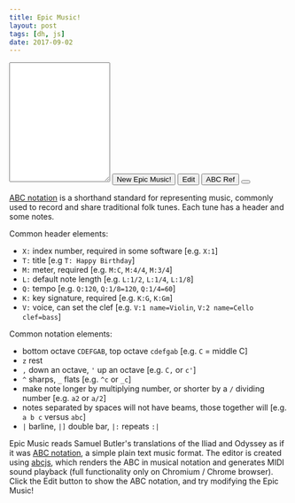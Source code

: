 ```yaml
---
title: Epic Music!
layout: post
tags: [dh, js]
date: 2017-09-02
---
```


<link rel="stylesheet" href="https://maxcdn.bootstrapcdn.com/font-awesome/4.5.0/css/font-awesome.min.css">
<link rel="stylesheet" href="{{ "/css/abcmusic.css" | absolute_url }}">
<script src="{{ "/js/abcjs_editor_midi_3.1.2-min.js" | absolute_url }}" type="text/javascript"></script>

<div id="playground">
    <div id="notation" class="abc-rendered"></div>
    <div id="play"></div>
    <div id="warnings" class="abc-warnings"></div>
    <textarea name="abc" id="abc-text" class="abc-text" rows="14"></textarea>
    <button type="button" class="buttons" onclick="loadAbc();">New Epic Music!</button>
    <button type="button" class="buttons" onclick="showEdit();">Edit</button>
    <!--<button type="button" onclick="printAbc();">Print</button>-->
    <button type="button" class="buttons" id="ref" onclick="showRef();">ABC Ref</button>
    <button type="button" class="buttons" id="midi-download"></button>
    <br>
    <div id="quickref">
        <p><a href="https://en.wikipedia.org/wiki/ABC_notation" target="_blank">ABC notation</a> is a shorthand standard for representing music, commonly used to record and share traditional folk tunes. Each tune has a header and some notes.</p>
        <p>Common header elements:</p>
        <ul>
        <li><code class="highlighter-rouge">X:</code> index number, required in some software [e.g. <code class="highlighter-rouge">X:1</code>]</li>
        <li><code class="highlighter-rouge">T:</code> title [e.g <code class="highlighter-rouge">T: Happy Birthday</code>]</li>
        <li><code class="highlighter-rouge">M:</code> meter, required [e.g. <code class="highlighter-rouge">M:C</code>, <code class="highlighter-rouge">M:4/4</code>, <code class="highlighter-rouge">M:3/4</code>]</li>
        <li><code class="highlighter-rouge">L:</code> default note length [e.g. <code class="highlighter-rouge">L:1/2</code>, <code class="highlighter-rouge">L:1/4</code>, <code class="highlighter-rouge">L:1/8</code>]</li>
        <li><code class="highlighter-rouge">Q:</code> tempo [e.g. <code class="highlighter-rouge">Q:120</code>, <code class="highlighter-rouge">Q:1/8=120</code>, <code class="highlighter-rouge">Q:1/4=60</code>]</li>
        <li><code class="highlighter-rouge">K:</code> key signature, required [e.g. <code class="highlighter-rouge">K:G</code>, <code class="highlighter-rouge">K:Gm</code>]</li>
        <li><code class="highlighter-rouge">V:</code> voice, can set the clef [e.g. <code class="highlighter-rouge">V:1 name=Violin</code>, <code class="highlighter-rouge">V:2 name=Cello clef=bass</code>]</li>
        </ul>
        <p>Common notation elements:</p>
        <ul>
        <li>bottom octave <code class="highlighter-rouge">CDEFGAB</code>, top octave <code class="highlighter-rouge">cdefgab</code> [e.g. <code class="highlighter-rouge">C</code> = middle C]</li>
        <li><code class="highlighter-rouge">z</code> rest</li>
        <li><code class="highlighter-rouge">,</code> down an octave, <code class="highlighter-rouge">'</code> up an octave [e.g. <code class="highlighter-rouge">C,</code> or <code class="highlighter-rouge">c'</code>]</li>
        <li><code class="highlighter-rouge">^</code> sharps, <code class="highlighter-rouge">_</code> flats [e.g. <code class="highlighter-rouge">^c</code> or <code class="highlighter-rouge">_c</code>]</li>
        <li>make note longer by multiplying number, or shorter by a <code class="highlighter-rouge">/</code> dividing number [e.g. <code class="highlighter-rouge">a2</code> or <code class="highlighter-rouge">a/2</code>]</li>
        <li>notes separated by spaces will not have beams, those together will [e.g. <code class="highlighter-rouge">a b c</code> versus <code class="highlighter-rouge">abc</code>]</li>
        <li><code class="highlighter-rouge">|</code> barline, <code class="highlighter-rouge">|]</code> double bar, <code class="highlighter-rouge">|:</code> repeats <code class="highlighter-rouge">:|</code></li>
        </ul>
    </div>
</div>

<p>Epic Music reads Samuel Butler's translations of the Iliad and Odyssey as if it was <a href="https://en.wikipedia.org/wiki/ABC_notation" target="_blank">ABC notation</a>, a simple plain text music format. The editor is created using <a href="https://github.com/paulrosen/abcjs" >abcjs</a>, which renders the ABC in musical notation and generates MIDI sound playback (full functionality only on Chromium / Chrome browser). Click the Edit button to show the ABC notation, and try modifying the Epic Music!</p>

<!--<div id="print-abc"></div>-->

<script src="{{ "/js/butler-epics.js" | absolute_url }}"></script>
<script type="text/javascript">
    /* create lines array */
    var lines = text.split(/[.!?]/);
    // abcChar = [ abcdefgz,' ];
    // v 1, remove non-abc char
    // encounter k = key change 'K:a' next valid key
    // encounter m = meter change, M: next letter values 
    // v 2, map alphabet to octaves

    /* set soundfonts location */
    window.ABCJS.midi.soundfontUrl = "{{ "/assets/soundfont/" | absolute_url }}";
    var reel
    var line;
    var abc = [];
    var notesArray = [];
    var leng = "L: 1/4";
    var key = ["K:A", "K:Am", "K:B", "K:Bb", "K:Bm", "K:C", "K:D", "K:Dm", "K:E", "K:Em", "K:F", "K:G", "K:Gm"];
    var meter = [ "M:2/2", "M:2/4", "M:3/4", "M:4/4", "M:6/8"];
    
    /* UI functions */
    function showRef() {
        document.getElementById("quickref").style.display = (document.getElementById("quickref").style.display === "block") ? "none" : "block";
    }
    function showEdit() {
        document.getElementById("abc-text").style.display = (document.getElementById("abc-text").style.display === "block") ? "none" : "block";
    }

    /* create abc */
    function createAbc() {
        var i;
        abc = ["X: 1"];
        /* shuffle data */
        /* select random interval? */
        var l = Math.floor(Math.random() * lines.length);
        line = lines[l];
        /* create title */
        var title = "T: Epic Music " + l.toString();
        abc.push(title);
        /* create source */
        abc.push("S: Epic Music v1, https://evanwill.github.io/_drafts/notes/epic-music.html");
        /* add line, wrap to score size */
        var words = "W:" + line;
        words = words.match(/.{1,75}(\s|$)/g).join('\nW: ');
        abc.push(words);
        /* create meter */
        var m = Math.floor(Math.random() * meter.length);
        abc.push(meter[m]);
        /* create length */
        abc.push(leng);
        /* create key */
        var k = Math.floor(Math.random() * key.length);
        abc.push(key[k]);
        /* create notes */
        var tune = line.match(/[ABCDEFGabcdefgz,']+/g).join(' ').replace(/(\s*,)/g,",");
        while (tune[0] == ",") {
            tune = tune.slice(1);
        }
        abc.push(tune);
        abc[abc.length-1] = abc[abc.length-1] + "|";
        reel = abc.join("\n");
    }
    function initEditor() {
        new ABCJS.Editor("abc-text", { paper_id: "notation",
            generate_midi: true,
            midi_id:"play",
            midi_download_id: "midi-download",
            generate_warnings: true,
            warnings_id:"warnings",
            midi_options: {
            generateDownload: true
            }
        });
    }
    /*
    function printAbc() {
        var currentAbc = document.getElementById('abc-text').value;
        new ABCJS.renderAbc("print-abc", currentAbc);
        document.getElementById("no-print").style.display = "none";
        window.print();
        document.getElementById("no-print").style.display = "block";
        document.getElementById("print-abc").innerHTML = '';
    } */
    function loadAbc() {
        createAbc();
        document.getElementById("abc-text").value = reel;
        initEditor();
    }
    /* start up */
    window.addEventListener("load", loadAbc, false);
</script>
